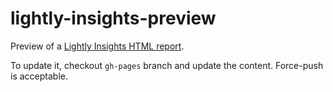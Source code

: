 # lightly-insights-preview
Preview of a [Lightly Insights HTML report](https://lightly-ai.github.io/lightly-insights-preview/).

To update it, checkout `gh-pages` branch and update the content. Force-push is acceptable.
